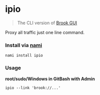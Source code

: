 # ipio

> The CLI version of [Brook GUI](https://www.txthinking.com/brook.html)

Proxy all traffic just one line command.

### Install via [nami](https://github.com/txthinking/nami)

```
nami install ipio
```

### Usage

**root/sudo/Windows in GitBash with Admin**

```
ipio --link 'brook://...'
```
